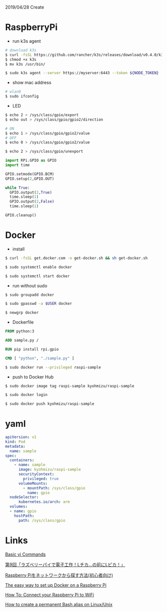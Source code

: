 2019/04/28 Create

# RaspberryPi

- run k3s agent

```bash
# download k3s
$ curl -fsSL https://github.com/rancher/k3s/releases/download/v0.4.0/k3s-armhf -o k3s
$ chmod +x k3s
$ mv k3s /usr/bin/

$ sudo k3s agent --server https://myserver:6443 --token ${NODE_TOKEN}
```

- show mac address

```bash
# wlan0
$ sudo ifconfig
```

- LED

```bash
$ echo 2 > /sys/class/gpio/export
$ echo out > /sys/class/gpio/gpio2/direction

# ON
$ echo 1 > /sys/class/gpio/gpio2/value
# OFF
$ echo 0 > /sys/class/gpio/gpio2/value

$ echo 2 > /sys/class/gpio/unexport
```

```py:sample.py
import RPi.GPIO as GPIO
import time

GPIO.setmode(GPIO.BCM) 
GPIO.setup(2,GPIO.OUT)

while True:
  GPIO.output(2,True)   
  time.sleep(1)
  GPIO.output(2,False)   
  time.sleep(1)

GPIO.cleanup()
```

# Docker

- install

```bash
$ curl -fsSL get.docker.com -o get-docker.sh && sh get-docker.sh

$ sudo systemctl enable docker

$ sudo systemctl start docker
```

- run without sudo

```bash
$ sudo groupadd docker

$ sudo gpasswd -a $USER docker

$ newgrp docker
```

- Dockerfile

```Dockerfile
FROM python:3

ADD sample.py /

RUN pip install rpi.gpio

CMD [ "python", "./sample.py" ]
```

```bash
$ sudo docker run --privileged raspi-sample
```

- push to Docker Hub

```bash
$ sudo docker image tag raspi-sample kyohmizu/raspi-sample

$ sudo docker login

$ sudo docker push kyohmizu/raspi-sample
```

# yaml

```yaml
apiVersion: v1
kind: Pod
metadata:
  name: sample
spec:
  containers:
    - name: sample
      image: kyohmizu/raspi-sample
      securityContext:
        privileged: true
      volumeMounts:
        - mountPath: /sys/class/gpio
          name: gpio
  nodeSelector:
      kubernetes.io/arch: arm
  volumes:
  - name: gpio
    hostPath:
      path: /sys/class/gpio
```

# Links

[Basic vi Commands](https://docs.oracle.com/cd/E19683-01/806-7612/6jgfmsvqf/index.html)

[第9回「ラズベリーパイで電子工作！Lチカ…の前にLピカ！」](https://deviceplus.jp/hobby/raspberrypi_entry_009/)

[Raspberry Piをネットワークから探す方法(初心者向け)](https://camp.isaax.io/ja/tips-ja/raspberry-pi/search_your_raspberrypi)

[The easy way to set up Docker on a Raspberry Pi](https://medium.freecodecamp.org/the-easy-way-to-set-up-docker-on-a-raspberry-pi-7d24ced073ef)

[How To: Connect your Raspberry Pi to WiFi](https://raspberrypihq.com/how-to-connect-your-raspberry-pi-to-wifi/)

[How to create a permanent Bash alias on Linux/Unix](https://www.cyberciti.biz/faq/create-permanent-bash-alias-linux-unix/)